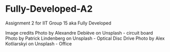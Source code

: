 # Fully-Developed-A2
Assignment 2 for IIT Group 15 aka Fully Developed


Image credits
Photo by Alexandre Debiève on Unsplash - circuit board
Photo by Patrick Lindenberg on Unsplash - Optical Disc Drive
Photo by Alex Kotliarskyi on Unsplash - Office
